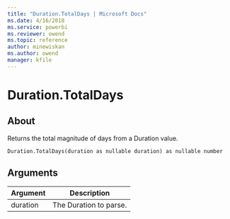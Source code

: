 ```yaml
---
title: "Duration.TotalDays | Microsoft Docs"
ms.date: 4/16/2018
ms.service: powerbi
ms.reviewer: owend
ms.topic: reference
author: minewiskan
ms.author: owend
manager: kfile
---
```

# Duration.TotalDays

  
## About  
Returns the total magnitude of days from a Duration value.  
  
```  
Duration.TotalDays(duration as nullable duration) as nullable number  
```  
  
## Arguments  
  
|Argument|Description|  
|------------|---------------|  
|duration|The Duration to parse.|  
  
